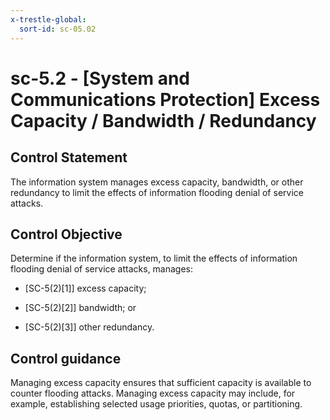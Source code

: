 ```yaml
---
x-trestle-global:
  sort-id: sc-05.02
---
```


# sc-5.2 - \[System and Communications Protection\] Excess Capacity / Bandwidth / Redundancy

## Control Statement

The information system manages excess capacity, bandwidth, or other redundancy to limit the effects of information flooding denial of service attacks.

## Control Objective

Determine if the information system, to limit the effects of information flooding denial of service attacks, manages:

- \[SC-5(2)[1]\] excess capacity;

- \[SC-5(2)[2]\] bandwidth; or

- \[SC-5(2)[3]\] other redundancy.

## Control guidance

Managing excess capacity ensures that sufficient capacity is available to counter flooding attacks. Managing excess capacity may include, for example, establishing selected usage priorities, quotas, or partitioning.
